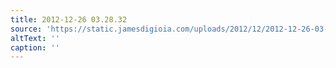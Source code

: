 ```yaml
---
title: 2012-12-26 03.28.32
source: 'https://static.jamesdigioia.com/uploads/2012/12/2012-12-26-03-28-32-scaled.jpg'
altText: ''
caption: ''
---
```


